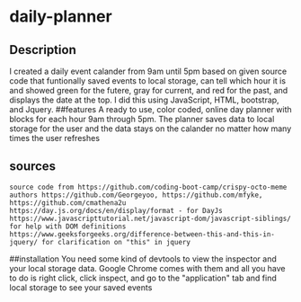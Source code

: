# daily-planner


## Description 
I created a daily event calander from 9am until 5pm based on given source code that funtionally saved events to local storage, can tell which hour it is and showed green for the futere, gray for current, and red for the past, and displays the date at the top. I did this using JavaScript, HTML, bootstrap, and Jquery. 
##features 
A ready to use, color coded, online day planner with blocks for each hour 9am through 5pm. The planner saves data to local storage for the user and the data stays on the calander no matter how many times the user refreshes 
## sources 
    source code from https://github.com/coding-boot-camp/crispy-octo-meme authors https://github.com/Georgeyoo, https://github.com/mfyke, https://github.com/cmathena2u
    https://day.js.org/docs/en/display/format - for DayJs
    https://www.javascripttutorial.net/javascript-dom/javascript-siblings/ for help with DOM definitions 
    https://www.geeksforgeeks.org/difference-between-this-and-this-in-jquery/ for clarification on "this" in jquery
 ##installation 
 You need some kind of devtools to view the inspector and your local storage data. Google Chrome comes with them and all you have to do is right click, click inspect, and go to the "application" tab and find local storage to see your saved events 
